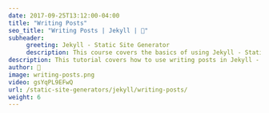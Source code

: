 ```yaml
---
date: 2017-09-25T13:12:00-04:00
title: "Writing Posts"
seo_title: "Writing Posts | Jekyll | 🦒"
subheader:
     greeting: Jekyll - Static Site Generator
     description: This course covers the basics of using Jekyll - Static Site Generator. Work your way through the videos/articles and I'll teach you everything you need to know to create a professional and scalable website or blog!
description: This tutorial covers how to use writing posts in Jekyll -  Static Site Generator.
author: 🦒
image: writing-posts.png
video: gsYqPL9EFwQ
url: /static-site-generators/jekyll/writing-posts/
weight: 6
---
```

